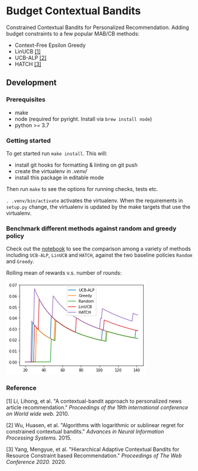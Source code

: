 # Budget Contextual Bandits

Constrained Contextual Bandits for Personalized Recommendation. Adding budget constraints to a few popular MAB/CB methods:

- Context-Free Epsilon Greedy
- LinUCB [[1]](#1)
- UCB-ALP [[2]](#2)
- HATCH [[3]](#3)

## Development

### Prerequisites

- make
- node (required for pyright. Install via `brew install node`)
- python >= 3.7

### Getting started

To get started run `make install`. This will:

- install git hooks for formatting & linting on git push
- create the virtualenv in _.venv/_
- install this package in editable mode

Then run `make` to see the options for running checks, tests etc.

`. .venv/bin/activate` activates the virtualenv. When the requirements in `setup.py` change, the virtualenv is updated by the make targets that use the virtualenv.

### Benchmark different methods against random and greedy policy

Check out the [notebook](https://github.com/HongleiXie/budgetCB/blob/master/example.ipynb) to see the comparison among a variety of methods including `UCB-ALP`, `LinUCB` and `HATCH`, against the two baseline policies `Random` and `Greedy`.

Rolling mean of rewards v.s. number of rounds:

![pic](./output.png)

### Reference

<a id="1">[1]</a>
Li, Lihong, et al. "A contextual-bandit approach to personalized news article recommendation." *Proceedings of the 19th international conference on World wide web.* 2010.

<a id="2">[2]</a>
Wu, Huasen, et al. "Algorithms with logarithmic or sublinear regret for constrained contextual bandits." *Advances in Neural Information Processing Systems.* 2015.

<a id="3">[3]</a>
Yang, Mengyue, et al. "Hierarchical Adaptive Contextual Bandits for Resource Constraint based Recommendation." *Proceedings of The Web Conference 2020.* 2020.

